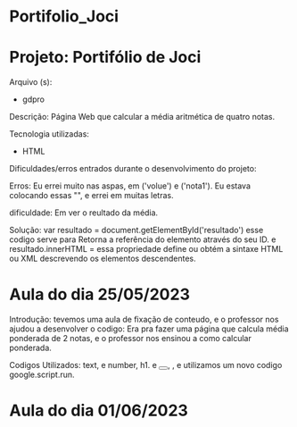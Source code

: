 # Portifolio_Joci


<h1> Projeto: Portifólio de Joci </h1>

Arquivo (s):
<ul>
  <li>gdpro</li>
</ul>

  Descrição: Página Web que calcular a média aritmética de quatro notas.
  
  Tecnologia utilizadas:
  
 <ul>
    <li>HTML</li>
 </ul>  
 
 Dificuldades/erros entrados durante o desenvolvimento do projeto:
 
Erros: Eu errei muito nas aspas, em ('volue') e ('nota1'). Eu estava colocando essas "", e errei em muitas letras.

dificuldade: Em ver o reultado da média.

Solução:  var resultado = document.getElementById('resultado') esse codigo serve para Retorna a referência do elemento através do seu ID. e  resultado.innerHTML = essa propriedade define ou obtém a sintaxe HTML ou XML descrevendo os elementos descendentes.



<h1> Aula do dia 25/05/2023 </h1>

Introdução: tevemos uma aula de fixação de conteudo, e o professor nos ajudou a desenvolver o codigo: Era pra fazer uma página que calcula média ponderada de 2 notas, e o professor nos ensinou a como calcular ponderada.

Codigos Utilizados: text, e number, h1. e <button onclick=""></button>, <script> </script>, e utilizamos um novo codigo google.script.run.





<h1> Aula do dia 01/06/2023 </h1>








